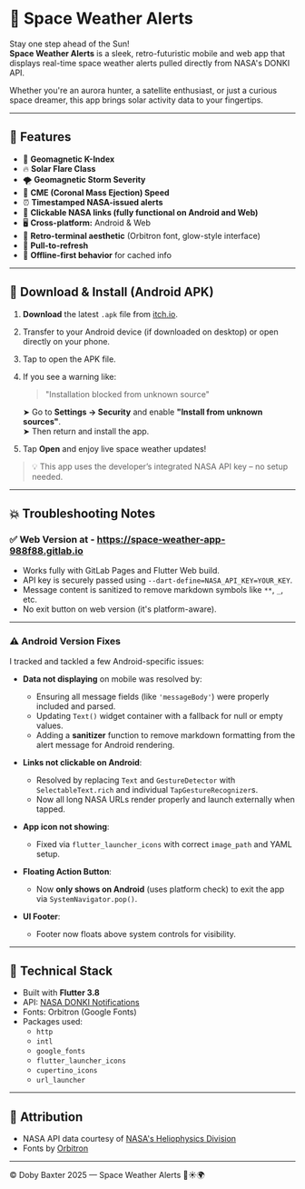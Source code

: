 # 🚀 Space Weather Alerts

Stay one step ahead of the Sun!  
**Space Weather Alerts** is a sleek, retro-futuristic mobile and web app that displays real-time space weather alerts pulled directly from NASA's DONKI API.

Whether you're an aurora hunter, a satellite enthusiast, or just a curious space dreamer, this app brings solar activity data to your fingertips.

---

## 🌟 Features

- 🧲 **Geomagnetic K-Index**  
- 🔥 **Solar Flare Class**  
- 🌪️ **Geomagnetic Storm Severity**  
- 💨 **CME (Coronal Mass Ejection) Speed**  
- ⏰ **Timestamped NASA-issued alerts**  
- 🔗 **Clickable NASA links (fully functional on Android and Web)**  
- 🖥️ **Cross-platform:** Android & Web  
- 🎨 **Retro-terminal aesthetic** (Orbitron font, glow-style interface)  
- 🔄 **Pull-to-refresh**  
- 📴 **Offline-first behavior** for cached info  

---

## 📲 Download & Install (Android APK)

1. **Download** the latest `.apk` file from [itch.io](https://dobybaxter127.itch.io/space-weather-app).
2. Transfer to your Android device (if downloaded on desktop) or open directly on your phone.
3. Tap to open the APK file.
4. If you see a warning like:
   > "Installation blocked from unknown source"

   ➤ Go to **Settings → Security** and enable **"Install from unknown sources"**.  
   ➤ Then return and install the app.
5. Tap **Open** and enjoy live space weather updates!

> 💡 This app uses the developer’s integrated NASA API key – no setup needed.

---

## 💥 Troubleshooting Notes

### ✅ Web Version at - https://space-weather-app-988f88.gitlab.io

- Works fully with GitLab Pages and Flutter Web build.
- API key is securely passed using `--dart-define=NASA_API_KEY=YOUR_KEY`.
- Message content is sanitized to remove markdown symbols like `**`, `_`, etc.
- No exit button on web version (it's platform-aware).

---

### ⚠️ Android Version Fixes

I tracked and tackled a few Android-specific issues:

- **Data not displaying** on mobile was resolved by:
  - Ensuring all message fields (like `'messageBody'`) were properly included and parsed.
  - Updating `Text()` widget container with a fallback for null or empty values.
  - Adding a **sanitizer** function to remove markdown formatting from the alert message for Android rendering.

- **Links not clickable on Android**:
  - Resolved by replacing `Text` and `GestureDetector` with `SelectableText.rich` and individual `TapGestureRecognizer`s.
  - Now all long NASA URLs render properly and launch externally when tapped.

- **App icon not showing**:
  - Fixed via `flutter_launcher_icons` with correct `image_path` and YAML setup.

- **Floating Action Button**:
  - Now **only shows on Android** (uses platform check) to exit the app via `SystemNavigator.pop()`.

- **UI Footer**:
  - Footer now floats above system controls for visibility.

---

## 🔧 Technical Stack

- Built with **Flutter 3.8**  
- API: [NASA DONKI Notifications](https://api.nasa.gov/)  
- Fonts: Orbitron (Google Fonts)  
- Packages used:
  - `http`
  - `intl`
  - `google_fonts`
  - `flutter_launcher_icons`
  - `cupertino_icons`
  - `url_launcher`

---

## 🧠 Attribution

- NASA API data courtesy of [NASA's Heliophysics Division](https://heliophysics.nasa.gov)
- Fonts by [Orbitron](https://fonts.google.com/specimen/Orbitron)

---

© Doby Baxter 2025 — Space Weather Alerts 🚨☀️🌍
